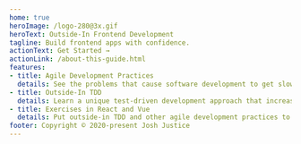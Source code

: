 ```yaml
---
home: true
heroImage: /logo-280@3x.gif
heroText: Outside-In Frontend Development
tagline: Build frontend apps with confidence.
actionText: Get Started →
actionLink: /about-this-guide.html
features:
- title: Agile Development Practices
  details: See the problems that cause software development to get slower and more frustrating, and how agile development practices solve them.
- title: Outside-In TDD
  details: Learn a unique test-driven development approach that increases confidence, decreases test fragility, and improves your design.
- title: Exercises in React and Vue
  details: Put outside-in TDD and other agile development practices to work in an extended exercise in either React or Vue.js.
footer: Copyright © 2020-present Josh Justice
---
```

